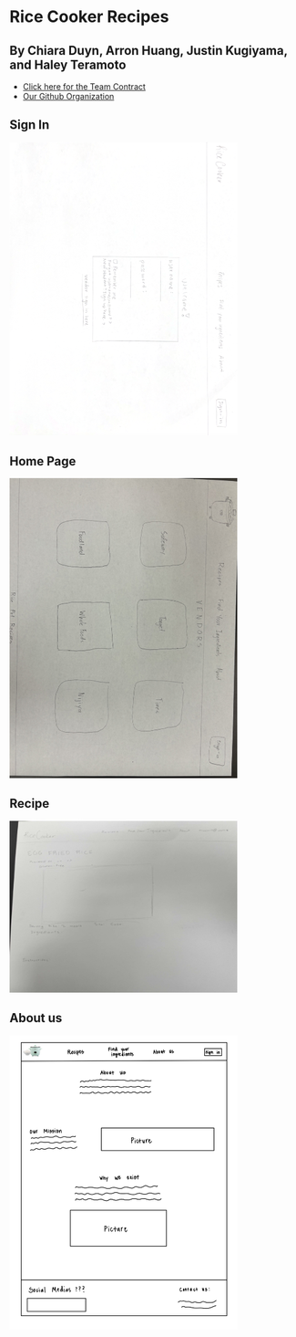 # Rice Cooker Recipes


## By Chiara Duyn, Arron Huang, Justin Kugiyama, and Haley Teramoto

* [Click here for the Team Contract](https://docs.google.com/document/d/1WzSJwWgbBw9D-oFeqAf3v3gOBFX2q6jsq-F7SLYJRkA/edit?usp=sharing)
* [Our Github Organization](https://github.com/rice-cooker-recipes/rice-cooker-recipes.github.io.git)


## Sign In
<img width="400px" class="rounded float-start pe-4" src="/img/Login.png">

## Home Page
<img width="400px" class="rounded float-start pe-4" src="/img/Vendors.png">

## Recipe
<img width="400px" class="rounded float-start pe-4" src="/img/Recipe.png">

## About us
<img width="400px" class="rounded float-start pe-4" src="/img/Aboutus.png">
